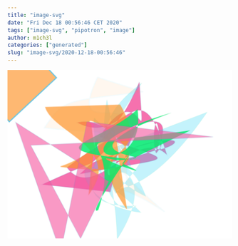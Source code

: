 ```yaml
---
title: "image-svg"
date: "Fri Dec 18 00:56:46 CET 2020"
tags: ["image-svg", "pipotron", "image"]
author: m1ch3l
categories: ["generated"]
slug: "image-svg/2020-12-18-00:56:46"
---
```


![](image.svg)
